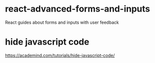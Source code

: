 # react-advanced-forms-and-inputs
React guides about forms and inputs with user feedback

# hide javascript code

https://academind.com/tutorials/hide-javascript-code/
